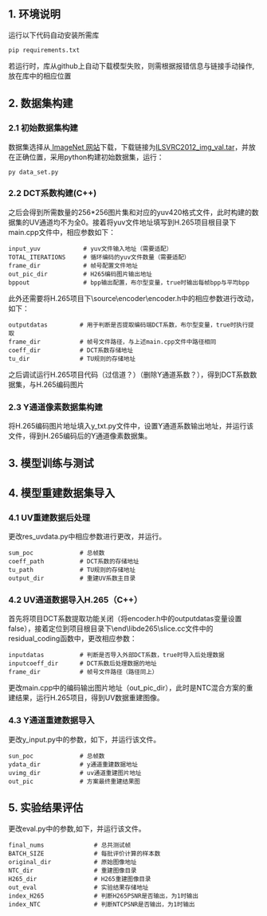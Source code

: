 ## 1. 环境说明
运行以下代码自动安装所需库
```
pip requirements.txt
```
若运行时，库从github上自动下载模型失败，则需根据报错信息与链接手动操作,放在库中的相应位置


## 2. 数据集构建

### 2.1 初始数据集构建
数据集选择从[ ImageNet 网站](https://image-net.org/)下载，下载链接为[ILSVRC2012_img_val.tar](https://image-net.org/data/ILSVRC/2012/ILSVRC2012_img_val.tar)，并放在正确位置，采用python构建初始数据集，运行：
```
py data_set.py
```


### 2.2 DCT系数构建(C++)
之后会得到所需数量的256*256图片集和对应的yuv420格式文件，此时构建的数据集的UV通道均不为全0。接着将yuv文件地址填写到H.265项目根目录下main.cpp文件中，相应参数如下：
```
input_yuv            # yuv文件输入地址（需要适配）
TOTAL_ITERATIONS     # 循环编码的yuv文件数量（需要适配）
frame_dir            # 帧号配置文件地址
out_pic_dir          # H265编码图片输出地址
bppout               # bpp输出配置，布尔型变量，true时输出每帧bpp与平均bpp
```
此外还需要将H.265项目下\source\encoder\encoder.h中的相应参数进行改动，如下：
```
outputdatas         # 用于判断是否提取编码端DCT系数，布尔型变量，true时执行提取
frame_dir           # 帧号文件路径，与上述main.cpp文件中路径相同
coeff_dir           # DCT系数存储地址
tu_dir              # TU规则的存储地址
```
之后调试运行H.265项目代码（过信道？）（删除Y通道系数？），得到DCT系数数据集，与H.265编码图片


### 2.3 Y通道像素数据集构建
将H.265编码图片地址填入y_txt.py文件中，设置Y通道系数输出地址，并运行该文件，得到H.265编码后的Y通道像素数据集。


## 3. 模型训练与测试


## 4. 模型重建数据集导入


### 4.1 UV重建数据后处理
更改res_uvdata.py中相应参数进行更改，并运行。
```
sum_poc             # 总帧数
coeff_path          # DCT系数的存储地址
tu_path             # TU规则的存储地址
output_dir          # 重建UV系数主目录
```


### 4.2 UV通道数据导入H.265（C++）
首先将项目DCT系数提取功能关闭（将encoder.h中的outputdatas变量设置false），接着定位到项目根目录下\end\libde265\slice.cc文件中的residual_coding函数中，更改相应参数：
```
inputdatas          # 判断是否导入外部DCT系数，true时导入后处理数据
inputcoeff_dir      # DCT系数后处理数据的地址
frame_dir           # 帧号文件路径（路径同上）
```
更改main.cpp中的编码输出图片地址（out_pic_dir），此时是NTC混合方案的重建结果，运行H.265项目，得到UV数据重建图像。


### 4.3 Y通道重建数据导入
更改y_input.py中的参数，如下，并运行该文件。
```
sun_poc             # 总帧数
ydata_dir           # y通道重建数据地址
uvimg_dir           # uv通道重建图片地址
out_pic             # 方案最终重建结果图
```


## 5. 实验结果评估
更改eval.py中的参数,如下，并运行该文件。
```
final_nums              # 总共测试帧
BATCH_SIZE              # 每批评价计算的样本数
original_dir            # 原始图像地址
NTC_dir                 # 重建图像目录
H265_dir                # H265重建图像目录
out_eval                # 实验结果存储地址
index_H265              # 判断H265PSNR是否输出，为1时输出
index_NTC               # 判断NTCPSNR是否输出，为1时输出
```